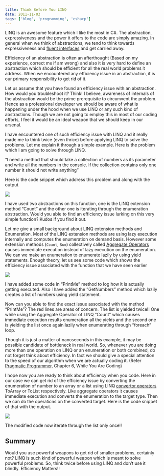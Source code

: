 ```yaml
---
title: Think Before You LINQ
date: 2011-11-03
tags: ['blog', 'programming', 'csharp']
---
```


LINQ is an awesome feature which I like the most in C#. The abstraction, expressiveness and the power it offers to the code are simply amazing. In general when we think of abstractions, we tend to think towards expressiveness and [fluent interfaces](http://martinfowler.com/bliki/FluentInterface.html) and get carried away.

Efficiency of an abstraction is often an afterthought (Based on my experience, correct me if am wrong) and also it is very hard to define an abstraction which should be efficient for all the real world problems it address. When we encountered any efficiency issue in an abstraction, it is our primary responsibility to get rid of it.

Let us assume that you have found an efficiency issue with an abstraction. How would you troubleshoot it? Think! I believe, awareness of internals of the abstraction would be the prime prerequisite to circumvent the problem.  Hence as a professional developer we should be aware of what is happening under the hood when we use LINQ or any such kind of abstractions. Though we are not going to employ this in most of our coding efforts, I feel it would be an ideal weapon that we should keep in our arsenal.

I have encountered one of such efficiency issue with LINQ and it really made me to think twice (even thrice) before applying LINQ to solve the problems. Let me explain it through a simple example. Here is the problem which I am going to solve through LINQ.

“I need a method that should take a collection of numbers as its parameter and write all the numbers in the console. If the collection contains only one number it should not write anything”

Here is the code snippet which address this problem and along with the output.

![](/images/blog/think-before-you-linq/1.png)

I have used two abstractions on this function, one is the LINQ extension method “Count” and the other one is iterating through the enumeration abstraction. Would you able to find an efficiency issue lurking on this very simple function? Kudos if you find it out.

Let me give a small background about LINQ extension methods and Enumeration. Most of the LINQ extension methods are using lazy execution internally and computes the enumeration on demand basis. However some extension methods (`Count`, `Sum`) collectively called [Aggregate Operators](http://code.msdn.microsoft.com/LINQ-Aggregate-Operators-c51b3869) causes immediate execution instead of lazy execution on the enumeration. We can we make an enumeration to enumerate lazily by using [yield](http://msdn.microsoft.com/en-us/library/9k7k7cf0.aspx) statements. Enough theory,  let us see some code which shows the efficiency issue associated with the function that we have seen earlier

![](/images/blog/think-before-you-linq/2.png)

I have added some code in “PrintMe” method to log how it is actually getting executed. Also I have added the “GetNumbers” method which lazily creates a list of numbers using yield statement.

Now can you able to find the exact issue associated with the method “PrintMe”? The red lines are areas of concern. The list is yielded twice!! One while using the Aggregate Operator of LINQ “Count” which causes immediate execution results enumeration all the yields and the second one is yielding the list once again lazily when enumerating through “foreach” loop.

Though it is just a matter of nanoseconds in this example, it may be possible candidate of bottleneck in real world. So, whenever you are doing more than one operation on LINQ or an enumeration or both combined, do not forget think about efficiency. In fact we should give a special attention to the speed of our algorithm when we are actually coding it. (Refer [Pragmatic Programmer](http://pragprog.com/the-pragmatic-programmer), Chapter 6, While You Are Coding)

I hope now you are ready to think about efficiency when you code. Here in our case we can get rid of the efficiency issue by converting the enumeration of number to an array or a list using LINQ [convertor operators](http://code.msdn.microsoft.com/LINQ-Conversion-Operators-e4e59714) ToArray or ToList respectively. Like aggregate operators it causes immediate execution and converts the enumeration to the target type. Then we can do the operations on the converted target. Here is the code snippet of that with the output.

![](/images/blog/think-before-you-linq/3.png)

The modified code now iterate through the list only once!!

## Summary

Would you use powerful weapons to get rid of smaller problems, certainly not? LINQ is such kind of powerful weapon which is meant to solve powerful problems. So, think twice before using LINQ and don’t use it blindly. Efficiency Matters!!  